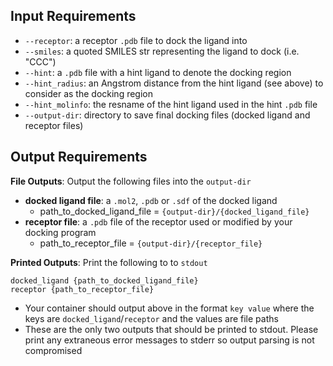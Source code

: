## Input Requirements
* `--receptor`: a receptor `.pdb` file to dock the ligand into
* `--smiles`: a quoted SMILES str representing the ligand to dock (i.e. "CCC")
* `--hint`: a `.pdb` file with a hint ligand to denote the docking region
* `--hint_radius`: an Angstrom distance from the hint ligand (see above) to consider as the docking region
* `--hint_molinfo`: the resname of the hint ligand used in the hint `.pdb` file
* `--output-dir`: directory to save final docking files (docked ligand and receptor files)

## Output Requirements

**File Outputs**: Output the following files into the `output-dir`
* **docked ligand file**: a `.mol2`, `.pdb` or `.sdf` of the docked ligand
  * path_to_docked_ligand_file = `{output-dir}/{docked_ligand_file}`
* **receptor file**: a `.pdb` file of the receptor used or modified by your docking program
  * path_to_receptor_file = `{output-dir}/{receptor_file}`


**Printed Outputs**: Print the following to to `stdout`
```
docked_ligand {path_to_docked_ligand_file}
receptor {path_to_receptor_file}
```
* Your container should output above in the format `key value` where the keys are `docked_ligand`/`receptor` and the values are file paths
* These are the only two outputs that should be printed to stdout. Please print any extraneous error messages to stderr so output parsing is not compromised


